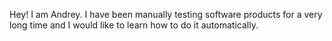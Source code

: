 Hey! 
I am Andrey.
I have been manually testing software products for a very long time and I would like to learn how to do it automatically.

